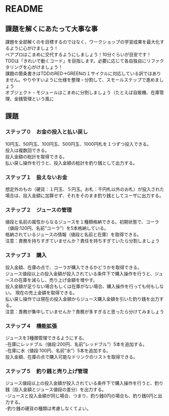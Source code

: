 # README

## 課題を解くにあたって大事な事
課題を全部解くのを目標するのではなく、ワークショップの学習成果を最大化するように心がけましょう！  
ペアプロはこまめに交代するようにしましょう！10分ぐらいが目安です！  
TDDは「きれいで動くコード」を目指します。必要に応じて各自独自にリファクタリングを心がけましょう！  
課題の箇条書きはTDDのRED->GREENの１サイクルに対応している訳ではありません。やりやすいように仕様を整理・分割して、スモールステップで進めましょう  
オブジェクト・モジュールはこまめに分割しましょう（たとえば自販機、在庫管理、金銭管理という風に  


## 課題

### ステップ０　お金の投入と払い戻し

10円玉、50円玉、100円玉、500円玉、1000円札を１つずつ投入できる。  
投入は複数回できる。  
投入金額の総計を取得できる。  
払い戻し操作を行うと、投入金額の総計を釣り銭として出力する。  

### ステップ１　扱えないお金
想定外のもの（硬貨：１円玉、５円玉。お札：千円札以外のお札）が投入された場合は、投入金額に加算せず、それをそのまま釣り銭としてユーザに出力する。

### ステップ２　ジュースの管理
値段と名前の属性からなるジュースを１種類格納できる。初期状態で、コーラ（値段:120円、名前”コーラ”）を5本格納している。  
格納されているジュースの情報（値段と名前と在庫）を取得できる。  
注意：責務を持ちすぎていませんか？責任を持ちすぎていたら分割しましょう  

### ステップ３　購入
投入金額、在庫の点で、コーラが購入できるかどうかを取得できる。  
ジュース値段以上の投入金額が投入されている条件下で購入操作を行うと、ジュースの在庫を減らし、売り上げ金額を増やす。  
投入金額が足りない場合もしくは在庫がない場合、購入操作を行っても何もしない。
現在の売上金額を取得できる。  
払い戻し操作では現在の投入金額からジュース購入金額を引いた釣り銭を出力する。  
注意：責務が集中していませんか？責務が多すぎると思ったら分けてみましょう  

### ステップ４　機能拡張
ジュースを3種類管理できるようにする。  
-在庫にレッドブル（値段:200円、名前”レッドブル”）5本を追加する。  
-在庫に水（値段:100円、名前”水”）5本を追加する。  
投入金額、在庫の点で購入可能なドリンクのリストを取得できる。  

### ステップ５　釣り銭と売り上げ管理
ジュース値段以上の投入金額が投入されている条件下で購入操作を行うと、釣り銭（投入金額とジュース値段の差分）を出力する。  
-ジュースと投入金額が同じ場合、つまり、釣り銭0円の場合も、釣り銭0円と出力する。  
-釣り銭の硬貨の種類は考慮しなくてよい。  
